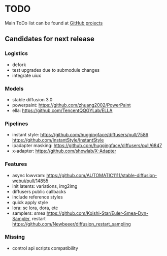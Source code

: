 # TODO

Main ToDo list can be found at [GitHub projects](https://github.com/users/vladmandic/projects)

## Candidates for next release

### Logistics

- defork
- test upgrades due to submodule changes
- integrate uiux

### Models

- stable diffusion 3.0
- powerpaint: <https://github.com/zhuang2002/PowerPaint>
- ella: <https://github.com/TencentQQGYLab/ELLA>

### Pipelines

- instant style: <https://github.com/huggingface/diffusers/pull/7586> <https://github.com/InstantStyle/InstantStyle>
- ipadapter masking: <https://github.com/huggingface/diffusers/pull/6847>
- x-adapter: <https://github.com/showlab/X-Adapter>

### Features

- async lowvram: <https://github.com/AUTOMATIC1111/stable-diffusion-webui/pull/14855>
- init latents: variations, img2img
- diffusers public callbacks  
- include reference styles
- quick apply style
- lora: sc lora, dora, etc
- samplers: smea <https://github.com/Koishi-Star/Euler-Smea-Dyn-Sampler>, restart <https://github.com/Newbeeer/diffusion_restart_sampling>

### Missing

- control api scripts compatibility
